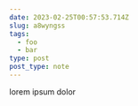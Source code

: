 ```yaml
---
date: 2023-02-25T00:57:53.714Z
slug: a8wyngss
tags:
  - foo
  - bar
type: post
post_type: note
---
```

lorem ipsum dolor